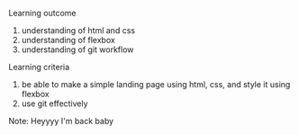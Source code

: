 Learning outcome
1. understanding of html and css 
2. understanding of flexbox
3. understanding of git workflow

Learning criteria
1. be able to make a simple landing page using html, css, and style it using flexbox
2. use git effectively

Note: 
Heyyyy I'm back baby
